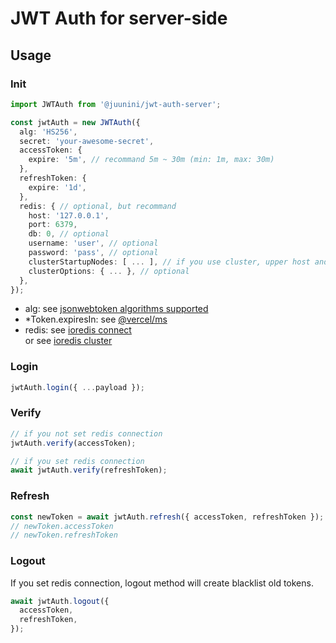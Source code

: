 # JWT Auth for server-side

## Usage

### Init

```ts
import JWTAuth from '@juunini/jwt-auth-server';

const jwtAuth = new JWTAuth({
  alg: 'HS256',
  secret: 'your-awesome-secret',
  accessToken: {
    expire: '5m', // recommand 5m ~ 30m (min: 1m, max: 30m)
  },
  refreshToken: {
    expire: '1d',
  },
  redis: { // optional, but recommand
    host: '127.0.0.1',
    port: 6379,
    db: 0, // optional
    username: 'user', // optional
    password: 'pass', // optional
    clusterStartupNodes: [ ... ], // if you use cluster, upper host and port are not needed
    clusterOptions: { ... }, // optional
  },
});
```

- alg: see [jsonwebtoken algorithms supported](https://github.com/auth0/node-jsonwebtoken?tab=readme-ov-file#algorithms-supported)
- *Token.expiresIn: see [@vercel/ms](https://github.com/vercel/ms)
- redis: see [ioredis connect](https://github.com/redis/ioredis?tab=readme-ov-file#connect-to-redis)  
    or see [ioredis cluster](https://github.com/redis/ioredis?tab=readme-ov-file#cluster)

### Login

```ts
jwtAuth.login({ ...payload });
```

### Verify

```ts
// if you not set redis connection
jwtAuth.verify(accessToken);

// if you set redis connection
await jwtAuth.verify(refreshToken);
```

### Refresh

```ts
const newToken = await jwtAuth.refresh({ accessToken, refreshToken });
// newToken.accessToken
// newToken.refreshToken
```

### Logout

If you set redis connection, logout method will create blacklist old tokens.

```ts
await jwtAuth.logout({
  accessToken,
  refreshToken,
});
```
